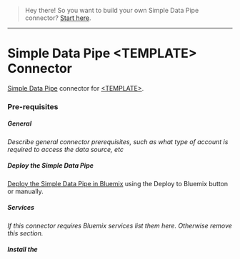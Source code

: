 > Hey there! So you want to build your own Simple Data Pipe connector? [Start here](https://github.com/ibm-cds-labs/simple-data-pipe-connector-template/wiki/How-to-build-a-Simple-Data-Pipe-connector-using-this-template).

***


# Simple Data Pipe &lt;TEMPLATE&gt; Connector 

[Simple Data Pipe](https://developer.ibm.com/clouddataservices/simple-data-pipe/) connector for [&lt;TEMPLATE&gt;](http://<ADD_DATA_SOURCE_URL>/).

### Pre-requisites

##### General 
 _Describe general connector prerequisites, such as what type of account is required to access the data source, etc_

##### Deploy the Simple Data Pipe

 [Deploy the Simple Data Pipe in Bluemix](https://github.com/ibm-cds-labs/simple-data-pipe) using the Deploy to Bluemix button or manually.

##### Services
_If this connector requires Bluemix services list them here. Otherwise remove this section._

##### Install the <TEMPLATE> connector

Install the connector using [these instructions](https://github.com/ibm-cds-labs/simple-data-pipe/wiki/Installing-a-Simple-Data-Pipe-Connector) into the Simple Data Pipe.  

##### Enable OAuth support and collect connectivity information
 _Describe where the user can find &lt;TEMPLATE&gt; specific oAuth information._

### Using the &lt;TEMPLATE&gt; Connector 

 _Describe how to use &lt;TEMPLATE&gt; in Simple Data Pipe_

#### License 

Copyright [2016] IBM Cloud Data Services

Licensed under the Apache License, Version 2.0 (the "License");
you may not use this file except in compliance with the License.
You may obtain a copy of the License at

    http://www.apache.org/licenses/LICENSE-2.0

Unless required by applicable law or agreed to in writing, software
distributed under the License is distributed on an "AS IS" BASIS,
WITHOUT WARRANTIES OR CONDITIONS OF ANY KIND, either express or implied.
See the License for the specific language governing permissions and
limitations under the License.

